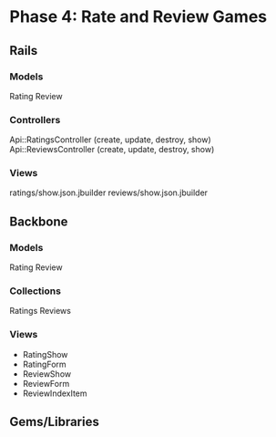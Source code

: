 # Phase 4: Rate and Review Games

## Rails
### Models
Rating
Review

### Controllers
Api::RatingsController (create, update, destroy, show)
Api::ReviewsController (create, update, destroy, show)

### Views
ratings/show.json.jbuilder
reviews/show.json.jbuilder

## Backbone
### Models
Rating
Review

### Collections
Ratings
Reviews

### Views
* RatingShow
* RatingForm
* ReviewShow
* ReviewForm
* ReviewIndexItem

## Gems/Libraries
